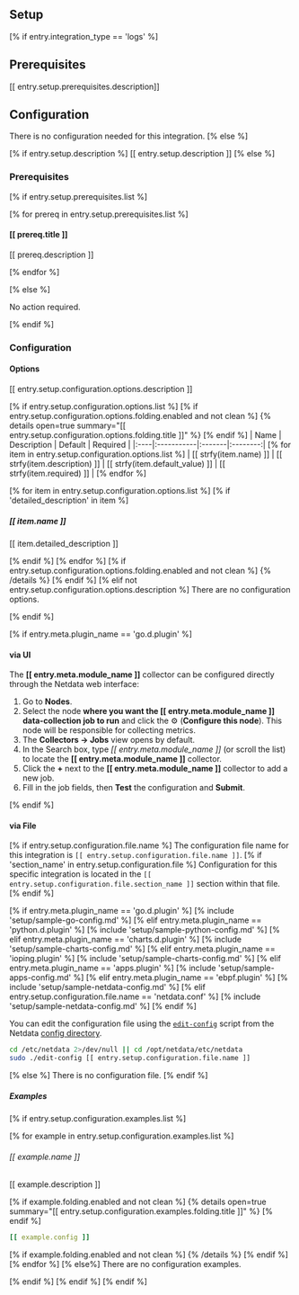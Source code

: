 ## Setup
[% if entry.integration_type == 'logs' %]

## Prerequisites

[[ entry.setup.prerequisites.description]]

## Configuration

There is no configuration needed for this integration.
[% else %]

[% if entry.setup.description %]
[[ entry.setup.description ]]
[% else %]
### Prerequisites
[% if entry.setup.prerequisites.list %]

[% for prereq in entry.setup.prerequisites.list %]
#### [[ prereq.title ]]

[[ prereq.description ]]

[% endfor %]

[% else %]

No action required.

[% endif %]
### Configuration

#### Options

[[ entry.setup.configuration.options.description ]]

[% if entry.setup.configuration.options.list %]
[% if entry.setup.configuration.options.folding.enabled and not clean %]
{% details open=true summary="[[ entry.setup.configuration.options.folding.title ]]" %}
[% endif %]
| Name | Description | Default | Required |
|:----|:-----------|:-------|:--------:|
[% for item in entry.setup.configuration.options.list %]
| [[ strfy(item.name) ]] | [[ strfy(item.description) ]] | [[ strfy(item.default_value) ]] | [[ strfy(item.required) ]] |
[% endfor %]

[% for item in entry.setup.configuration.options.list %]
[% if 'detailed_description' in item %]
##### [[ item.name ]]

[[ item.detailed_description ]]

[% endif %]
[% endfor %]
[% if entry.setup.configuration.options.folding.enabled and not clean %]
{% /details %}
[% endif %]
[% elif not entry.setup.configuration.options.description %]
There are no configuration options.

[% endif %]

[% if entry.meta.plugin_name == 'go.d.plugin' %]
#### via UI

The **[[ entry.meta.module_name ]]** collector can be configured directly through the Netdata web interface:

1. Go to **Nodes**.
2. Select the node **where you want the [[ entry.meta.module_name ]] data-collection job to run** and click the :gear: (**Configure this node**). This node will be responsible for collecting metrics.
3. The **Collectors → Jobs** view opens by default.
4. In the Search box, type _[[ entry.meta.module_name ]]_ (or scroll the list) to locate the **[[ entry.meta.module_name ]]** collector.
5. Click the **+** next to the **[[ entry.meta.module_name ]]** collector to add a new job.
6. Fill in the job fields, then **Test** the configuration and **Submit**.

[% endif %]

#### via File

[% if entry.setup.configuration.file.name %]
The configuration file name for this integration is `[[ entry.setup.configuration.file.name ]]`.
[% if 'section_name' in entry.setup.configuration.file %]
Configuration for this specific integration is located in the `[[ entry.setup.configuration.file.section_name ]]` section within that file.
[% endif %]

[% if entry.meta.plugin_name == 'go.d.plugin' %]
[% include 'setup/sample-go-config.md' %]
[% elif entry.meta.plugin_name == 'python.d.plugin' %]
[% include 'setup/sample-python-config.md' %]
[% elif entry.meta.plugin_name == 'charts.d.plugin' %]
[% include 'setup/sample-charts-config.md' %]
[% elif entry.meta.plugin_name == 'ioping.plugin' %]
[% include 'setup/sample-charts-config.md' %]
[% elif entry.meta.plugin_name == 'apps.plugin' %]
[% include 'setup/sample-apps-config.md' %]
[% elif entry.meta.plugin_name == 'ebpf.plugin' %]
[% include 'setup/sample-netdata-config.md' %]
[% elif entry.setup.configuration.file.name == 'netdata.conf' %]
[% include 'setup/sample-netdata-config.md' %]
[% endif %]

You can edit the configuration file using the [`edit-config`](/docs/netdata-agent/configuration/README.md#edit-a-configuration-file-using-edit-config) script from the
Netdata [config directory](/docs/netdata-agent/configuration/README.md#the-netdata-config-directory).

```bash
cd /etc/netdata 2>/dev/null || cd /opt/netdata/etc/netdata
sudo ./edit-config [[ entry.setup.configuration.file.name ]]
```
[% else %]
There is no configuration file.
[% endif %]

##### Examples
[% if entry.setup.configuration.examples.list %]

[% for example in entry.setup.configuration.examples.list %]
###### [[ example.name ]]

[[ example.description ]]

[% if example.folding.enabled and not clean %]
{% details open=true summary="[[ entry.setup.configuration.examples.folding.title ]]" %}
[% endif %]
```yaml
[[ example.config ]]
```
[% if example.folding.enabled and not clean %]
{% /details %}
[% endif %]
[% endfor %]
[% else%]
There are no configuration examples.

[% endif %]
[% endif %]
[% endif %]